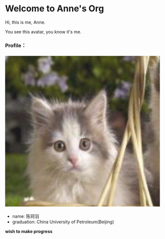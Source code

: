 # Welcome to Anne's Org

Hi, this is me, Anne.

You see this avatar, you know it's me.

### Profile：

### ![Image](https://github.com/gtb-2022-chen-keyu/gtb-git-learn/blob/master/profile/assets/cat's%20photo.png)

- name: 陈珂羽
- graduation: China University of Petroleum(Beijing)

**wish to make progress** 

